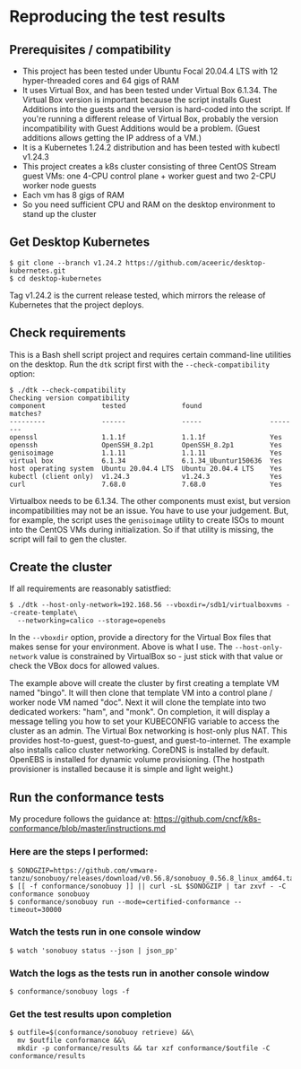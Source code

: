 # Reproducing the test results

## Prerequisites / compatibility

- This project has been tested under Ubuntu Focal 20.04.4 LTS with 12 hyper-threaded cores and 64 gigs of RAM
- It uses Virtual Box, and has been tested under Virtual Box 6.1.34. The Virtual Box version is important because the script installs Guest Additions into the guests and the version is hard-coded into the script. If you're running a different release of Virtual Box, probably the version incompatibility with Guest Additions would be a problem. (Guest additions allows getting the IP address of a VM.)
- It is a Kubernetes 1.24.2 distribution and has been tested with kubectl v1.24.3
- This project creates a k8s cluster consisting of three CentOS Stream guest VMs: one 4-CPU control plane + worker guest and two 2-CPU worker node guests
- Each vm has 8 gigs of RAM
- So you need sufficient CPU and RAM on the desktop environment to stand up the cluster 

## Get Desktop Kubernetes

```shell
$ git clone --branch v1.24.2 https://github.com/aceeric/desktop-kubernetes.git
$ cd desktop-kubernetes
```

Tag v1.24.2 is the current release tested, which mirrors the release of Kubernetes that the project deploys.

## Check requirements

This is a Bash shell script project and requires certain command-line utilities on the desktop. Run the `dtk` script first with the `--check-compatibility` option:

```shell
$ ./dtk --check-compatibility
Checking version compatibility
component              tested              found                 matches?
---------              ------              -----                 --------
openssl                1.1.1f              1.1.1f                Yes
openssh                OpenSSH_8.2p1       OpenSSH_8.2p1         Yes
genisoimage            1.1.11              1.1.11                Yes
virtual box            6.1.34              6.1.34_Ubuntur150636  Yes
host operating system  Ubuntu 20.04.4 LTS  Ubuntu 20.04.4 LTS    Yes
kubectl (client only)  v1.24.3             v1.24.3               Yes
curl                   7.68.0              7.68.0                Yes
```

Virtualbox needs to be 6.1.34. The other components must exist, but version incompatibilities may not be an issue. You have to use your judgement. But, for example, the script uses the `genisoimage` utility to create ISOs to mount into the CentOS VMs during initialization. So if that utility is missing, the script will fail to gen the cluster. 

## Create the cluster

If all requirements are reasonably satistfied:

```shell
$ ./dtk --host-only-network=192.168.56 --vboxdir=/sdb1/virtualboxvms --create-template\
  --networking=calico --storage=openebs
```

In the `--vboxdir` option, provide a directory for the Virtual Box files that makes sense for your environment. Above is what I use. The `--host-only-network` value is constrained by VirtualBox so - just stick with that value or check the VBox docs for allowed values.

The example above will create the cluster by first creating a template VM named "bingo". It will then clone that template VM into a control plane / worker node VM named "doc". Next it will clone the template into two dedicated workers: "ham", and "monk". On completion, it will display a message telling you how to set your KUBECONFIG variable to access the cluster as an admin. The Virtual Box networking is host-only plus NAT. This provides host-to-guest, guest-to-guest, and guest-to-internet. The example also installs calico cluster networking. CoreDNS is installed by default. OpenEBS is installed for dynamic volume provisioning. (The hostpath provisioner is installed because it is simple and light weight.)

## Run the conformance tests

My procedure follows the guidance at: https://github.com/cncf/k8s-conformance/blob/master/instructions.md

### Here are the steps I performed:

```shell
$ SONOGZIP=https://github.com/vmware-tanzu/sonobuoy/releases/download/v0.56.8/sonobuoy_0.56.8_linux_amd64.tar.gz
$ [[ -f conformance/sonobuoy ]] || curl -sL $SONOGZIP | tar zxvf - -C conformance sonobuoy
$ conformance/sonobuoy run --mode=certified-conformance --timeout=30000
```

###  Watch the tests run in one console window
```
$ watch 'sonobuoy status --json | json_pp'
```

###  Watch the logs as the tests run in another console window
```
$ conformance/sonobuoy logs -f
```

###  Get the test results upon completion
```
$ outfile=$(conformance/sonobuoy retrieve) &&\
  mv $outfile conformance &&\
  mkdir -p conformance/results && tar xzf conformance/$outfile -C conformance/results
```
